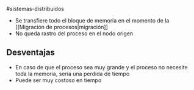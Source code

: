 #sistemas-distribuidos 

- Se transfiere todo el bloque de memoria en el momento de la [[Migración de procesos|migración]]
- No queda rastro del proceso en el nodo origen

## Desventajas

- En caso de que el proceso sea muy grande y el proceso no necesite toda la memoria, sería una perdida de tiempo
- Puede ser muy costoso en tiempo